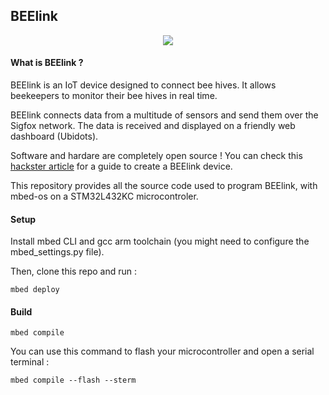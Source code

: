 ## BEElink

<p align=center><img src="https://hackster.imgix.net/uploads/attachments/1242449/_SYVVWyeWfc.blob?auto=compress%2Cformat&w=450&h=337&fit=min"/></p>

#### What is BEElink ?

BEElink is an IoT device designed to connect bee hives. It allows beekeepers to monitor their bee hives in real time.

BEElink connects data from a multitude of sensors and send them over the Sigfox network. The data is received and displayed on a friendly web dashboard (Ubidots).

Software and hardare are completely open source ! You can check this [hackster article](https://www.hackster.io/beelink/beelink-5db0c4) for a guide to create a BEElink device.

This repository provides all the source code used to program BEElink, with mbed-os on a STM32L432KC microcontroler.

#### Setup 

Install mbed CLI and gcc arm toolchain (you might need to configure the mbed_settings.py file).

Then, clone this repo and run :

```shell
mbed deploy
```

#### Build

```shell
mbed compile
```

You can use this command to flash your microcontroller and open a serial terminal :

```shell
mbed compile --flash --sterm
```
